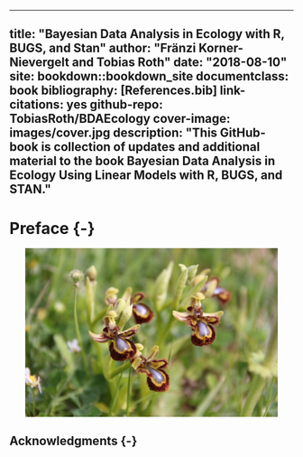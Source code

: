 
--- 
title: "Bayesian Data Analysis in Ecology with R, BUGS, and Stan"
author: "Fränzi Korner-Nievergelt and Tobias Roth"
date: "2018-08-10"
site: bookdown::bookdown_site
documentclass: book
bibliography: [References.bib]
link-citations: yes
github-repo: TobiasRoth/BDAEcology
cover-image: images/cover.jpg
description: "This GitHub-book is collection of updates and additional material to the book Bayesian Data Analysis in Ecology Using Linear Models with R, BUGS, and STAN."
---

# Preface {-}

<a href="https://www.elsevier.com/books/bayesian-data-analysis-in-ecology-using-linear-models-with-r-bugs-and-stan/korner-nievergelt/978-0-12-801370-0" target="_blank"><img src="images/cover.jpg" width="448" style="display: block; margin: auto;" /></a>



## Acknowledgments {-}

